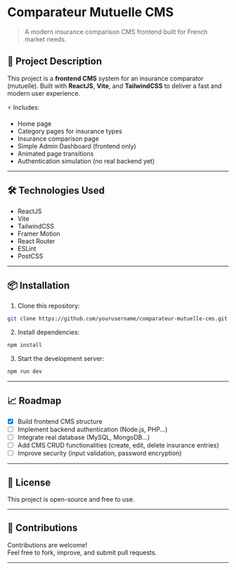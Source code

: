 
# Comparateur Mutuelle CMS

> A modern insurance comparison CMS frontend built for French market needs.

## 🚀 Project Description

This project is a **frontend CMS** system for an insurance comparator (mutuelle). Built with **ReactJS**, **Vite**, and **TailwindCSS** to deliver a fast and modern user experience.

⚡ Includes:
- Home page
- Category pages for insurance types
- Insurance comparison page
- Simple Admin Dashboard (frontend only)
- Animated page transitions
- Authentication simulation (no real backend yet)

---

## 🛠 Technologies Used

- ReactJS
- Vite
- TailwindCSS
- Framer Motion
- React Router
- ESLint
- PostCSS

---

## 📦 Installation

1. Clone this repository:

```bash
git clone https://github.com/yourusername/comparateur-mutuelle-cms.git
```

2. Install dependencies:

```bash
npm install
```

3. Start the development server:

```bash
npm run dev
```

---

## 📈 Roadmap

- [x] Build frontend CMS structure
- [ ] Implement backend authentication (Node.js, PHP...)
- [ ] Integrate real database (MySQL, MongoDB...)
- [ ] Add CMS CRUD functionalities (create, edit, delete insurance entries)
- [ ] Improve security (input validation, password encryption)

---

## 📄 License

This project is open-source and free to use.

---

## 🤝 Contributions

Contributions are welcome!  
Feel free to fork, improve, and submit pull requests.

---
